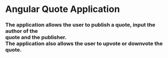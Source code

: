 # Angular Quote Application
### The application allows the user to publish a quote, input the author  of the <br> quote and the publisher. <br> The application also allows the user to upvote or downvote the quote.